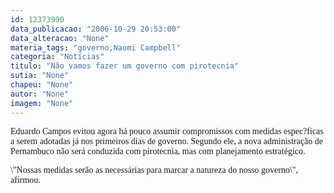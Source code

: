 ```yaml
---
id: 12373990
data_publicacao: "2006-10-29 20:53:00"
data_alteracao: "None"
materia_tags: "governo,Naomi Campbell"
categoria: "Notícias"
titulo: "Não vamos fazer um governo com pirotecnia"
sutia: "None"
chapeu: "None"
autor: "None"
imagem: "None"
---
```

<p><P><FONT face=Verdana>Eduardo Campos evitou agora há pouco assumir compromissos com medidas espec?ficas a serem adotadas já nos primeiros dias de governo. Segundo ele, a nova administração de Pernambuco não será conduzida com pirotecnia, mas com planejamento estratégico.</FONT></P></p>
<p><P><FONT face=Verdana>\"Nossas medidas serão as necessárias para marcar a natureza do nosso governo\", afirmou.</FONT></P> </p>

